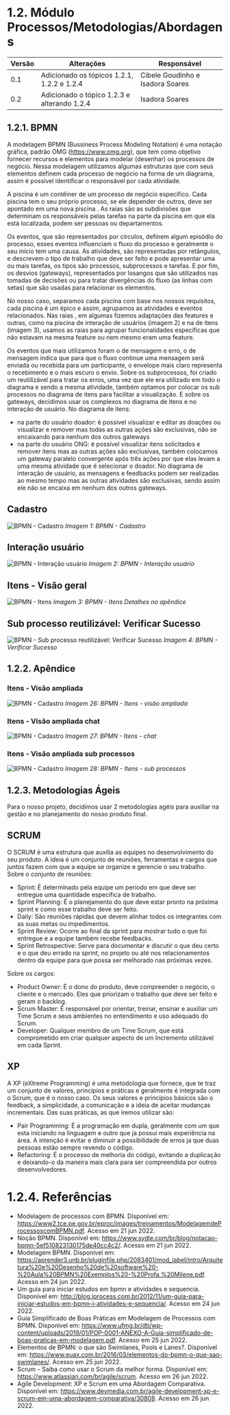 # 1.2. Módulo Processos/Metodologias/Abordagens

| Versão | Alterações                                                                                                                           | Responsável                                                                                                             |
| ------ | ------------------------------------------------------------------------------------------------------------------------------------ | ----------------------------------------------------------------------------------------------------------------------- |
| 0.1    | Adicionado os tópicos 1.2.1, 1.2.2 e 1.2.4                                  | Cibele Goudinho e Isadora Soares                                                                                                         |
| 0.2    | Adicionado o tópico 1.2.3 e alterando 1.2.4                                  | Isadora Soares 


## 1.2.1. BPMN

A modelagem BPMN (Bussiness Process Modeling Notation) é uma notação gráfica, padrão OMG (https://www.omg.org), que tem como objetivo fornecer recursos e elementos para modelar (desenhar) os processos de negócio. Nessa modelagem utilizamos algumas estruturas que com seus elementos definem cada processo de negócio na forma de um diagrama, assim é possível identificar o responsável por cada atividade.

A piscina é um contêiner de um processo de negócio específico. Cada piscina tem o seu próprio processo, se ele depender de outros, deve ser apontado em uma nova piscina . As raias são as subdivisões que determinam os responsáveis pelas tarefas na parte da piscina em que ela está localizada, podem ser pessoas ou departamentos. 

Os eventos, que são representados por círculos, definem algum episódio do processo, esses eventos influenciam o fluxo do processo e geralmente o seu início tem uma causa. 
As atividades, são representadas por retângulos, e descrevem o tipo de trabalho que deve ser feito e pode apresentar uma ou mais tarefas, os tipos são processos, subprocessos e tarefas. E por fim, os desvios (gateways), representados por losangos que são utilizados nas tomadas de decisões ou para tratar divergências do fluxo (as linhas com setas) que são usadas para relacionar os elementos.

No nosso caso, separamos cada piscina com base nos nossos requisitos, cada piscina é um épico e assim, agrupamos as atividades e eventos relacionados. Nas raias , em algumas fizemos adaptações das features e outras, como na piscina de interação de usuários (imagem 2) e na de itens (imagem 3), usamos as raias para agrupar funcionalidades específicas que não estavam na mesma feature ou nem mesmo eram uma feature. 

Os eventos que mais utilizamos foram o de mensagem e erro, o de mensagem indica que para que o fluxo continue uma mensagem será enviada ou recebida para um participante, o envelope mais claro representa o recebimento e o mais escuro o envio. Sobre os subprocessos, foi criado um reutilizável para tratar os erros, uma vez que ele era utilizado em todo o diagrama e sendo a mesma atividade, também optamos por colocar os sub processos no diagrama de itens para facilitar a visualização. E sobre os gateways, decidimos usar os complexos no diagrama de itens e no interação de usuário.
No diagrama de itens:
- na parte do usuário doador: é possível visualizar e editar as doações ou visualizar e remover mas todas as outras ações são exclusivas, não se encaixando para nenhum dos outros gateways
- na parte do usuário ONG: é possível visualizar itens solicitados e remover itens mas as outras ações são exclusivas, também colocamos um gateway paralelo convergente após três ações por que elas levam a uma mesma atividade que é selecionar o doador. 
No diagrama de interação de usuário, as mensagens e feedbacks podem ser realizadas ao mesmo tempo mas as outras atividades são exclusivas, sendo assim ele não se encaixa em nenhum dos outros gateways.

## Cadastro
![BPMN - Cadastro](../imgs/BPMN-Cadastro.jpg)
*Imagem 1: BPMN - Cadastro*

## Interação usuário
![BPMN - Interação usuário](../imgs/BPMN-Intera%C3%A7%C3%A3o-usuario.jpg)
*Imagem 2: BPMN - Interação usuário*

## Itens - Visão geral
![BPMN - Itens](../imgs/BPMN-itens.jpg)
*Imagem 3: BPMN - Itens*
*Detalhes no apêndice*

## Sub processo reutilizável: Verificar Sucesso 
![BPMN - Sub processo reutilizável: Verificar Sucesso](../imgs/BPMN-SverificaSucesso.jpg)
*Imagem 4: BPMN - Verificar Sucesso*

## 1.2.2. Apêndice

### Itens - Visão ampliada
![BPMN - Cadastro](../imgs/BPMN-itens-doadores.jpg)
*Imagem 26: BPMN - Itens - visão ampliada*

### Itens - Visão ampliada chat
![BPMN - Cadastro](../imgs/BPMN-itens-chat.jpg)
*Imagem 27: BPMN - Itens - chat*

### Itens - Visão ampliada sub processos
![BPMN - Cadastro](../imgs/BPMN-itens-subprocessos.jpg)
*Imagem 28: BPMN - Itens - sub processos*

## 1.2.3. Metodologias Ágeis

Para o nosso projeto, decidimos usar 2 metodologias agéis para auxiliar na gestão e no planejamento do nosso produto final.
## SCRUM

O SCRUM é uma estrutura que auxilia as equipes no desenvolvimento do seu produto. A ideia é um conjunto de reuniões, ferramentas e cargos que juntos fazem com que a equipe se organize e gerencie o seu trabalho. Sobre o conjunto de reuniões:

- Sprint: É determinado pela equipe um período em que deve ser entregue uma quantidade específica de trabalho.
- Sprint Planning: É o planejamento do que deve estar pronto na próxima sprint e como esse trabalho deve ser feito.
- Daily: São reuniões rápidas que devem alinhar todos os integrantes com as suas metas ou impedimentos.
- Sprint Review: Ocorre ao final da sprint para mostrar tudo o que foi entregue e a equipe também recebe feedbacks.
- Sprint Retrospective: Serve para documentar e discutir o que deu certo e o que deu errado na sprint, no projeto ou até nos relacionamentos dentro da equipe para que possa ser melhorado nas próximas vezes.

Sobre os cargos:

- Product Owner: É o dono do produto, deve compreender o negócio, o cliente e o mercado. Eles que priorizam o trabalho que deve ser feito e geram o backlog.
- Scrum Master: É responsável por orientar, treinar, ensinar e auxiliar um Time Scrum e seus ambientes no entendimento e uso adequado do Scrum.
- Developer: Qualquer membro de um Time Scrum, que está comprometido em criar qualquer aspecto de um Incremento utilizável em cada Sprint.
## XP
A XP (eXtreme Programming) é uma metodologia que fornece, que te traz um conjunto de valores, princípios e práticas e geralmente é integrada com o Scrum, que é o nosso caso. Os seus valores e princípios básicos são o feedback, a simplicidade, a comunicação e a ideia de aceitar mudanças incrementais.
Das suas práticas, as que iremos utilizar são:

- Pair Programming: É a programação em dupla, geralmente com um que esta iniciando na linguagem e outro que ja possui mais experiência na área. A intenção é evitar e diminuir a possibilidade de erros ja que duas pessoas estão sempre revendo o código.
- Refactoring: É o processo de melhoria do código, evitando a duplicação e deixando-o da maneira mais clara para ser compreendida por outros desenvolvedores.



# 1.2.4. Referências

- Modelagem de processos com BPMN. Disponível em: https://www2.tce.pe.gov.br/eproc/images/treinamentos/ModelagemdeProcessoscomBPMN.pdf. Acesso em 21 jun 2022.
- Noção BPMN. Disponível em: https://www.sydle.com/br/blog/notacao-bpmn-5ef510823130175de40cc4c2/. Acesso em 21 jun 2022.   
- Modelagem BPMN. Disponível em: https://aprender3.unb.br/pluginfile.php/2083401/mod_label/intro/Arquitetura%20e%20Desenho%20de%20software%20-%20Aula%20BPMN%20Exemplos%20-%20Profa.%20Milene.pdf. Acesso em 24 jun 2022.
- Um guia para iniciar estudos em bpmn e atividades e sequencia. Disponível em: http://blog.iprocess.com.br/2012/11/um-guia-para-iniciar-estudos-em-bpmn-i-atividades-e-sequencia/. Acesso em 24 jun 2022.
- Guia Simplificado de Boas Práticas em
Modelagem de Processos com BPMN. Disponível em: https://www.ufmg.br/dti/wp-content/uploads/2019/01/POP-0001-ANEXO-A-Guia-simplificado-de-boas-praticas-em-modelagem.pdf. Acesso em 25 jun 2022.
- Elementos de BPMN: o que são Swimlanes, Pools e Lanes?. Disponível em: https://www.euax.com.br/2016/03/elementos-do-bpmn-o-que-sao-swimlanes/. Acesso em 25 jun 2022.
- Scrum - Saiba como usar o Scrum da melhor forma. Disponível em: https://www.atlassian.com/br/agile/scrum. Acesso em 26 jun 2022.
- Agile Development: XP e Scrum em uma Abordagem Comparativa. Disponível em: https://www.devmedia.com.br/agile-development-xp-e-scrum-em-uma-abordagem-comparativa/30808. Acesso em 26 jun 2022.